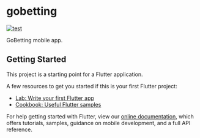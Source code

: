 # gobetting
[![test](https://badgen.net/badge/night%20build/android%20apk/green)](https://nightly.link/matek2305/gobetting/workflows/flutter/main/gobetting.apk.zip)

GoBetting mobile app.  

## Getting Started

This project is a starting point for a Flutter application.

A few resources to get you started if this is your first Flutter project:

- [Lab: Write your first Flutter app](https://flutter.dev/docs/get-started/codelab)
- [Cookbook: Useful Flutter samples](https://flutter.dev/docs/cookbook)

For help getting started with Flutter, view our
[online documentation](https://flutter.dev/docs), which offers tutorials,
samples, guidance on mobile development, and a full API reference.
